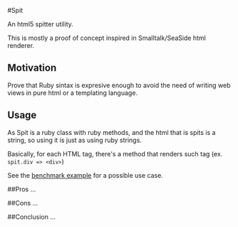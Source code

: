 #Spit

An html5 spitter utility.

This is mostly a proof of concept inspired in Smalltalk/SeaSide html renderer.

## Motivation

Prove that Ruby sintax is expresive enough to avoid the need of writing web views in pure html or a templating language.



## Usage

As Spit is a ruby class with ruby methods, and the html that is spits is a string, so using it is just as using ruby strings.

Basically, for each HTML tag, there's a method that renders such tag (ex. ```spit.div => <div>```)

See the [benchmark example](https://github.com/F-3r/spit/blob/master/benchmarks/view.spit.rb) for a possible use case.
  
##Pros
...

##Cons
...


##Conclusion
...
